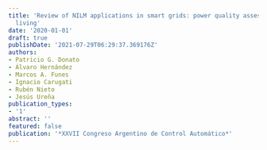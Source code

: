 ```yaml
---
title: 'Review of NILM applications in smart grids: power quality assessment and assistedindependent
  living'
date: '2020-01-01'
draft: true
publishDate: '2021-07-29T06:29:37.369176Z'
authors:
- Patricio G. Donato
- Álvaro Hernández
- Marcos A. Funes
- Ignacio Carugati
- Rubén Nieto
- Jesús Ureña
publication_types:
- '1'
abstract: ''
featured: false
publication: '*XXVII Congreso Argentino de Control Automático*'
---
```


